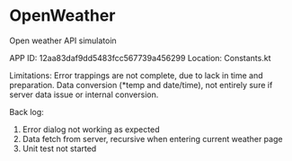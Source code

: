 # OpenWeather
Open weather API simulatoin

APP ID: 12aa83daf9dd5483fcc567739a456299
Location: Constants.kt

Limitations:
Error trappings are not complete, due to lack in time and preparation.
Data conversion (*temp and date/time), not entirely sure if server data issue or internal conversion.

Back log:
1. Error dialog not working as expected
2. Data fetch from server, recursive when entering current weather page
3. Unit test not started
